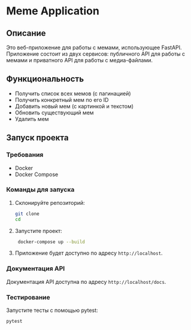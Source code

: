 # Meme Application

## Описание

Это веб-приложение для работы с мемами, использующее FastAPI. Приложение состоит из двух сервисов: публичного API для работы с мемами и приватного API для работы с медиа-файлами.

## Функциональность

- Получить список всех мемов (с пагинацией)
- Получить конкретный мем по его ID
- Добавить новый мем (с картинкой и текстом)
- Обновить существующий мем
- Удалить мем

## Запуск проекта

### Требования

- Docker
- Docker Compose

### Команды для запуска

1. Склонируйте репозиторий:
   ```bash
   git clone 
   cd
   ```
    
    
2. Запустите проект:
   ```bash
    docker-compose up --build
    ```
3. Приложение будет доступно по адресу `http://localhost`.

### Документация API

Документация API доступна по адресу `http://localhost/docs`.

### Тестирование

Запустите тесты с помощью pytest:
```bash
pytest
```